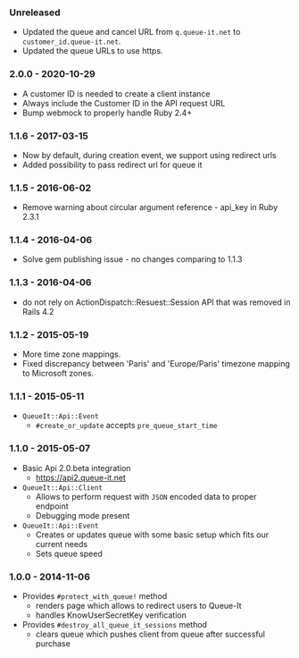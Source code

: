 ### Unreleased

* Updated the queue and cancel URL from `q.queue-it.net` to `customer_id.queue-it.net`.
* Updated the queue URLs to use https.

### 2.0.0 - 2020-10-29

* A customer ID is needed to create a client instance
* Always include the Customer ID in the API request URL
* Bump webmock to properly handle Ruby 2.4+

### 1.1.6 - 2017-03-15

* Now by default, during creation event, we support using redirect urls
* Added possibility to pass redirect url for queue it

### 1.1.5 - 2016-06-02

* Remove warning about circular argument reference - api_key in Ruby 2.3.1

### 1.1.4 - 2016-04-06

* Solve gem publishing issue - no changes comparing to 1.1.3

### 1.1.3 - 2016-04-06

* do not rely on ActionDispatch::Resuest::Session API that was removed in Rails 4.2

### 1.1.2 - 2015-05-19

* More time zone mappings.
* Fixed discrepancy between 'Paris' and 'Europe/Paris'
  timezone mapping to Microsoft zones.

### 1.1.1 - 2015-05-11

* `QueueIt::Api::Event`
  * `#create_or_update` accepts `pre_queue_start_time`

### 1.1.0 - 2015-05-07

* Basic Api 2.0.beta integration
  * https://api2.queue-it.net
* `QueueIt::Api::Client`
  * Allows to perform request with `JSON` encoded data to proper endpoint
  * Debugging mode present
* `QueueIt::Api::Event`
    * Creates or updates queue with some basic setup which fits our current needs
    * Sets queue speed

### 1.0.0 - 2014-11-06

* Provides `#protect_with_queue!` method
  * renders page which allows to redirect users to Queue-It
  * handles KnowUserSecretKey verification
* Provides `#destroy_all_queue_it_sessions` method
  * clears queue which pushes client from queue after successful purchase
